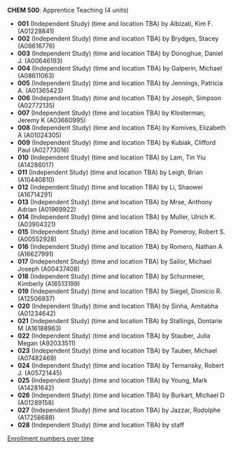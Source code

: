 **CHEM 500**: Apprentice Teaching (4 units)

- **001** (Independent Study) (time and location TBA) by Albizati, Kim F. (A01228841)
- **002** (Independent Study) (time and location TBA) by Brydges, Stacey (A08616776)
- **003** (Independent Study) (time and location TBA) by Donoghue, Daniel J. (A00646193)
- **004** (Independent Study) (time and location TBA) by Galperin, Michael (A08611063)
- **005** (Independent Study) (time and location TBA) by Jennings, Patricia A. (A01365423)
- **006** (Independent Study) (time and location TBA) by Joseph, Simpson (A02772135)
- **007** (Independent Study) (time and location TBA) by Klosterman, Jeremy K (A03660995)
- **008** (Independent Study) (time and location TBA) by Komives, Elizabeth A (A01024305)
- **009** (Independent Study) (time and location TBA) by Kubiak, Clifford Paul (A02773016)
- **010** (Independent Study) (time and location TBA) by Lam, Tin Yiu (A14286017)
- **011** (Independent Study) (time and location TBA) by Leigh, Brian (A10440810)
- **012** (Independent Study) (time and location TBA) by Li, Shaowei (A16714291)
- **013** (Independent Study) (time and location TBA) by Mrse, Anthony Adrian (A01969922)
- **014** (Independent Study) (time and location TBA) by Muller, Ulrich K. (A03904321)
- **015** (Independent Study) (time and location TBA) by Pomeroy, Robert S. (A00552928)
- **016** (Independent Study) (time and location TBA) by Romero, Nathan A (A16627991)
- **017** (Independent Study) (time and location TBA) by Sailor, Michael Joseph (A00437408)
- **018** (Independent Study) (time and location TBA) by Schurmeier, Kimberly (A16513199)
- **019** (Independent Study) (time and location TBA) by Siegel, Dionicio R. (A12506937)
- **020** (Independent Study) (time and location TBA) by Sinha, Amitabha (A01234642)
- **021** (Independent Study) (time and location TBA) by Stallings, Dontarie M (A16188963)
- **022** (Independent Study) (time and location TBA) by Stauber, Julia Megan (A92033511)
- **023** (Independent Study) (time and location TBA) by Tauber, Michael (A07482469)
- **024** (Independent Study) (time and location TBA) by Ternansky, Robert J. (A05721445)
- **025** (Independent Study) (time and location TBA) by Young, Mark (A14281642)
- **026** (Independent Study) (time and location TBA) by Burkart, Michael D (A01289158)
- **027** (Independent Study) (time and location TBA) by Jazzar, Rodolphe (A17258688)
- **028** (Independent Study) (time and location TBA) by staff

[Enrollment numbers over time](./CHEM500.tsv)
